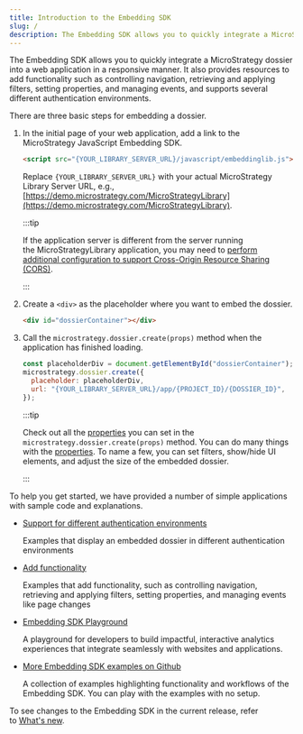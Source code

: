 ```yaml
---
title: Introduction to the Embedding SDK
slug: /
description: The Embedding SDK allows you to quickly integrate a MicroStrategy dossier into a web application in a responsive manner. It also provides resources to add functionality such as controlling navigation, retrieving and applying filters, setting properties, and managing events, and supports several different authentication environments.
---
```


The Embedding SDK allows you to quickly integrate a MicroStrategy dossier into a web application in a responsive manner. It also provides resources to add functionality such as controlling navigation, retrieving and applying filters, setting properties, and managing events, and supports several different authentication environments.

There are three basic steps for embedding a dossier.

1. In the initial page of your web application, add a link to the MicroStrategy JavaScript Embedding SDK.

   ```html
   <script src="{YOUR_LIBRARY_SERVER_URL}/javascript/embeddinglib.js"></script>
   ```

   Replace `{YOUR_LIBRARY_SERVER_URL}` with your actual MicroStrategy Library Server URL, e.g., [https://demo.microstrategy.com/MicroStrategyLibrary](https://demo.microstrategy.com/MicroStrategyLibrary).

   :::tip

   If the application server is different from the server running the MicroStrategyLibrary application, you may need to [perform additional configuration to support Cross-Origin Resource Sharing (CORS)](./config.md).

   :::

1. Create a `<div>` as the placeholder where you want to embed the dossier.

   ```html
   <div id="dossierContainer"></div>
   ```

1. Call the `microstrategy.dossier.create(props)` method when the application has finished loading.

   ```js
   const placeholderDiv = document.getElementById("dossierContainer");
   microstrategy.dossier.create({
     placeholder: placeholderDiv,
     url: "{YOUR_LIBRARY_SERVER_URL}/app/{PROJECT_ID}/{DOSSIER_ID}",
   });
   ```

   :::tip

   Check out all the [properties](./add-functionality/methods-and-properties.md#properties) you can set in the `microstrategy.dossier.create(props)` method. You can do many things with the [properties](./add-functionality/methods-and-properties.md#properties). To name a few, you can set filters, show/hide UI elements, and adjust the size of the embedded dossier.

   :::

To help you get started, we have provided a number of simple applications with sample code and explanations.

- [Support for different authentication environments](./support-for-different-authentication-environments/support-for-different-authentication-environments.md)

  Examples that display an embedded dossier in different authentication environments

- [Add functionality](./add-functionality/add-functionality.md)

  Examples that add functionality, such as controlling navigation, retrieving and applying filters, setting properties, and managing events like page changes

- [Embedding SDK Playground](https://microstrategy.github.io/playground/)

  A playground for developers to build impactful, interactive analytics experiences that integrate seamlessly with websites and applications.

- [More Embedding SDK examples on Github](https://microstrategy.github.io/embedding-sdk-samples/)

  A collection of examples highlighting functionality and workflows of the Embedding SDK. You can play with the examples with no setup.

To see changes to the Embedding SDK in the current release, refer to [What's new](./whats-new-in-the-embedding-sdk.md).
